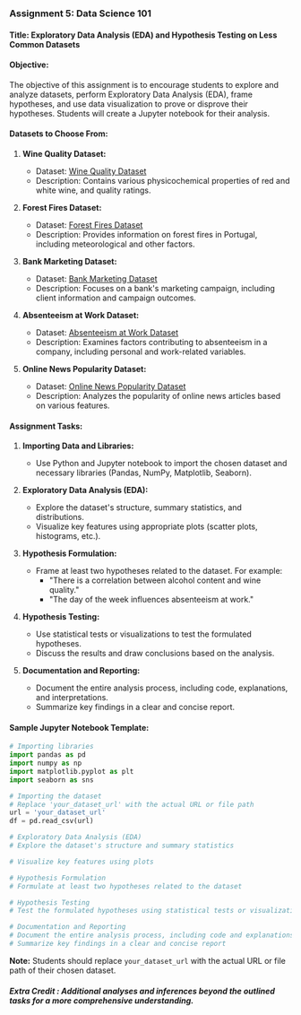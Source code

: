 ### Assignment 5: Data Science 101

#### Title: Exploratory Data Analysis (EDA) and Hypothesis Testing on Less Common Datasets

#### Objective:
The objective of this assignment is to encourage students to explore and analyze datasets, perform Exploratory Data Analysis (EDA), frame hypotheses, and use data visualization to prove or disprove their hypotheses. Students will create a Jupyter notebook for their analysis.

#### Datasets to Choose From:

1. **Wine Quality Dataset:**
   - Dataset: [Wine Quality Dataset](https://archive.ics.uci.edu/ml/datasets/wine+quality)
   - Description: Contains various physicochemical properties of red and white wine, and quality ratings.

2. **Forest Fires Dataset:**
   - Dataset: [Forest Fires Dataset](https://archive.ics.uci.edu/ml/datasets/forest+fires)
   - Description: Provides information on forest fires in Portugal, including meteorological and other factors.

3. **Bank Marketing Dataset:**
   - Dataset: [Bank Marketing Dataset](https://archive.ics.uci.edu/ml/datasets/bank+marketing)
   - Description: Focuses on a bank's marketing campaign, including client information and campaign outcomes.

4. **Absenteeism at Work Dataset:**
   - Dataset: [Absenteeism at Work Dataset](https://archive.ics.uci.edu/ml/datasets/Absenteeism+at+work)
   - Description: Examines factors contributing to absenteeism in a company, including personal and work-related variables.

5. **Online News Popularity Dataset:**
   - Dataset: [Online News Popularity Dataset](https://archive.ics.uci.edu/ml/datasets/Online+News+Popularity)
   - Description: Analyzes the popularity of online news articles based on various features.

#### Assignment Tasks:

1. **Importing Data and Libraries:**
   - Use Python and Jupyter notebook to import the chosen dataset and necessary libraries (Pandas, NumPy, Matplotlib, Seaborn).

2. **Exploratory Data Analysis (EDA):**
   - Explore the dataset's structure, summary statistics, and distributions.
   - Visualize key features using appropriate plots (scatter plots, histograms, etc.).

3. **Hypothesis Formulation:**
   - Frame at least two hypotheses related to the dataset. For example:
     - "There is a correlation between alcohol content and wine quality."
     - "The day of the week influences absenteeism at work."

4. **Hypothesis Testing:**
   - Use statistical tests or visualizations to test the formulated hypotheses.
   - Discuss the results and draw conclusions based on the analysis.

5. **Documentation and Reporting:**
   - Document the entire analysis process, including code, explanations, and interpretations.
   - Summarize key findings in a clear and concise report.

#### Sample Jupyter Notebook Template:

```python
# Importing libraries
import pandas as pd
import numpy as np
import matplotlib.pyplot as plt
import seaborn as sns

# Importing the dataset
# Replace 'your_dataset_url' with the actual URL or file path
url = 'your_dataset_url'
df = pd.read_csv(url)

# Exploratory Data Analysis (EDA)
# Explore the dataset's structure and summary statistics

# Visualize key features using plots

# Hypothesis Formulation
# Formulate at least two hypotheses related to the dataset

# Hypothesis Testing
# Test the formulated hypotheses using statistical tests or visualizations

# Documentation and Reporting
# Document the entire analysis process, including code and explanations
# Summarize key findings in a clear and concise report
```

**Note:** Students should replace `your_dataset_url` with the actual URL or file path of their chosen dataset. 
##### Extra Credit : Additional analyses and inferences beyond the outlined tasks for a more comprehensive understanding.
